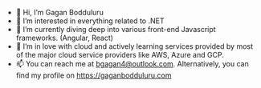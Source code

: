 - 👋 Hi, I’m Gagan Bodduluru
- 👀 I’m interested in everything related to .NET
- 🌱 I’m currently diving deep into various front-end Javascript frameworks. (Angular, React)
- 💞️ I’m in love with cloud and actively learning services provided by most of the major cloud service providers like AWS, Azure and GCP.
- 📫 You can reach me at bgagan4@outlook.com. Alternatively, you can find my profile on https://gaganbodduluru.com

<!---
bgagan4/bgagan4 is a ✨ special ✨ repository because its `README.md` (this file) appears on your GitHub profile.
You can click the Preview link to take a look at your changes.
--->
